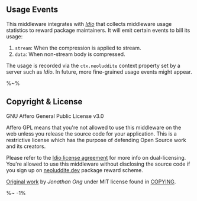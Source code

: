 <!-- ## TODO

- [ ] Add a new item to the todo list. -->

## Usage Events

This middleware integrates with [_Idio_](https://github.com/idiocc/idio) that collects middleware usage statistics to reward package maintainers. It will emit certain events to bill its usage:

1. `stream`: When the compression is applied to stream.
1. `data`: When non-stream body is compressed.

The usage is recorded via the `ctx.neoluddite` context property set by a server such as _Idio_. In future, more fine-grained usage events might appear.

%~%

## Copyright & License

GNU Affero General Public License v3.0

Affero GPL means that you're not allowed to use this middleware on the web unless you release the source code for your application. This is a restrictive license which has the purpose of defending Open Source work and its creators.

Please refer to the [Idio license agreement](https://github.com/idiocc/idio#copyright--license) for more info on dual-licensing. You're allowed to use this middleware without disclosing the source code if you sign up on [neoluddite.dev](https://neoluddite.dev) package reward scheme.

[Original work](https://github.com/koajs/compress) by _Jonathan Ong_ under MIT license found in [COPYING](COPYING).

<idio-footer />

%~ -1%